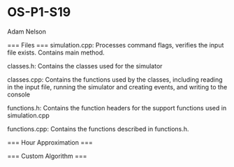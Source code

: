 # OS-P1-S19
Adam Nelson


=== Files ===
simulation.cpp: Processes command flags, verifies the input file exists. Contains main method.


classes.h: Contains the classes used for the simulator


classes.cpp: Contains the functions used by the classes, including reading in the input file, running the simulator and creating events, and writing to the console


functions.h: Contains the function headers for the support functions used in simulation.cpp


functions.cpp: Contains the functions described in functions.h.


=== Hour Approximation ===


=== Custom Algorithm ===


